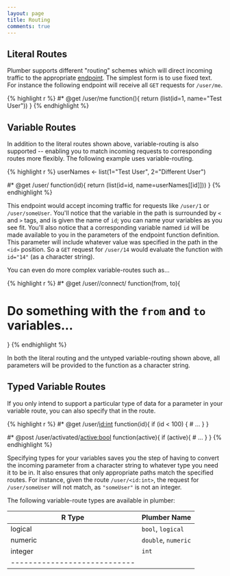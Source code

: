 ```yaml
---
layout: page
title: Routing
comments: true
---
```


<div class="row"><div class="col-sm-8" markdown="1" id="routing-section">

## Literal Routes

Plumber supports different "routing" schemes which will direct incoming traffic to the appropriate [endpoint](../endpoints). The simplest form is to use fixed text. For instance the following endpoint will receive all <code>GET</code> requests for `/user/me`.

{% highlight r %}
#* @get /user/me
function(){
  return (list(id=1, name="Test User"))
}
{% endhighlight %}

## Variable Routes

In addition to the literal routes shown above, variable-routing is also supported -- enabling you to match incoming requests to corresponding routes more flexibly. The following example uses variable-routing.

{% highlight r %}
userNames <- list(1="Test User", 2="Different User")

#* @get /user/<id>
function(id){
  return (list(id=id, name=userNames[[id]]))
}
{% endhighlight %}

This endpoint would accept incoming traffic for requests like `/user/1` or `/user/someUser`. You'll notice that the variable in the path is surrounded by `<` and `>` tags, and is given the name of `id`; you can name your variables as you see fit. You'll also notice that a corresponding variable named `id` will be made available to you in the parameters of the endpoint function definition. This parameter will include whatever value was specified in the path in the `<id>` position. So a `GET` request for `/user/14` would evaluate the function with `id="14"` (as a character string).

You can even do more complex variable-routes such as... 

{% highlight r %}
#* @get /user/<from>/connect/<to>
function(from, to){
  # Do something with the `from` and `to` variables...
}
{% endhighlight %}

In both the literal routing and the untyped variable-routing shown above, all parameters will be provided to the function as a character string.

## Typed Variable Routes

If you only intend to support a particular type of data for a parameter in your variable route, you can also specify that in the route.

{% highlight r %}
#* @get /user/<id:int>
function(id){
  if (id < 100) {
    # ...
  }
}

#* @post /user/activated/<active:bool>
function(active){
  if (active){
    # ...
  }
}
{% endhighlight %}

Specifying types for your variables saves you the step of having to convert the incoming parameter from a character string to whatever type you need it to be in. It also ensures that only appropriate paths match the specified routes. For instance, given the route `/user/<id:int>`, the request for `/user/someUser` will not match, as `"someUser"` is not an integer.

The following variable-route types are available in plumber:

| R Type | Plumber Name |
|---------|-----------------|
| logical | `bool`, `logical` |
| numeric | `double`, `numeric` |
| integer | `int` |
|----------------------------|

</div></div>
